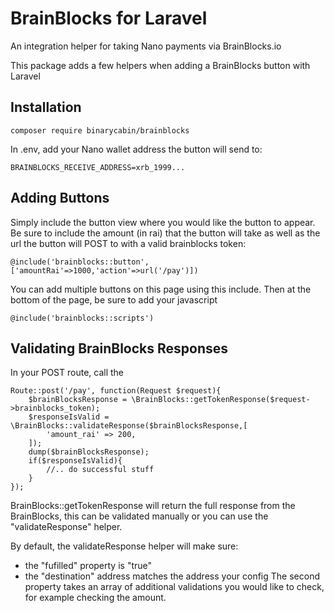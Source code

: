 # BrainBlocks for Laravel

An integration helper for taking Nano payments via BrainBlocks.io

This package adds a few helpers when adding a BrainBlocks button with Laravel

## Installation

```
composer require binarycabin/brainblocks
```

In .env, add your Nano wallet address the button will send to:

```
BRAINBLOCKS_RECEIVE_ADDRESS=xrb_1999...
```

## Adding Buttons

Simply include the button view where you would like the button to appear. Be sure to include the amount (in rai) that the button will take as well as the url the button will POST to with a valid brainblocks token:

```
@include('brainblocks::button',['amountRai'=>1000,'action'=>url('/pay')])
```

You can add multiple buttons on this page using this include. Then at the bottom of the page, be sure to add your javascript

```
@include('brainblocks::scripts')
```

## Validating BrainBlocks Responses

In your POST route, call the 

```
Route::post('/pay', function(Request $request){
    $brainBlocksResponse = \BrainBlocks::getTokenResponse($request->brainblocks_token);
    $responseIsValid = \BrainBlocks::validateResponse($brainBlocksResponse,[
        'amount_rai' => 200,
    ]);
    dump($brainBlocksResponse);
    if($responseIsValid){
    	//.. do successful stuff
    }
});
```

BrainBlocks::getTokenResponse will return the full response from the BrainBlocks, this can be validated manually or you can use the "validateResponse" helper.

By default, the validateResponse helper will make sure:
- the "fufilled" property is "true"
- the "destination" address matches the address your config
The second property takes an array of additional validations you would like to check, for example checking the amount.
